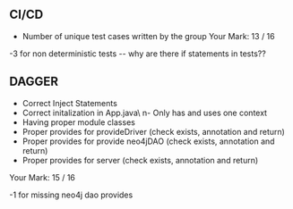## CI/CD  
- Number of unique test cases written by the group
Your Mark:  13 / 16  

-3 for non deterministic tests -- why are there if statements in tests??

## DAGGER   
- Correct Inject Statements  
- Correct initalization in App.java\  n- Only has and uses one context  
- Having proper module classes  
- Proper provides for provideDriver (check exists, annotation and return)  
- Proper provides for provide neo4jDAO (check exists, annotation and return)  
- Proper provides for server (check exists, annotation and return)  

Your Mark:  15 / 16  

-1 for missing neo4j dao provides

